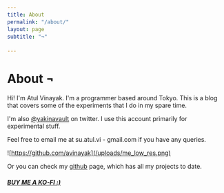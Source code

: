 ```yaml
---
title: About
permalink: "/about/"
layout: page
subtitle: "¬"

---
```

# About ¬

Hi! I'm Atul Vinayak. I'm a programmer based around Tokyo. This is a blog that covers some of the experiments that I do in my spare time. 

I'm also [@yakinavault](https://twitter.com/yakinavault) on twitter. I use this account primarily for experimental stuff.

Feel free to email me at su.atul.vi - gmail.com if you have any queries.

![https://github.com/avinayak](/uploads/me_low_res.png)
<!-- You can see my resume [here](https://goo.gl/96aepH) or download a [PDF](https://goo.gl/D2GXJ9). -->
Or you can check my [github](https://github.com/avinayak) page, which has all my projects to date.

##### [BUY ME A KO-FI :)](https://ko-fi.com/S6S51GBT3)